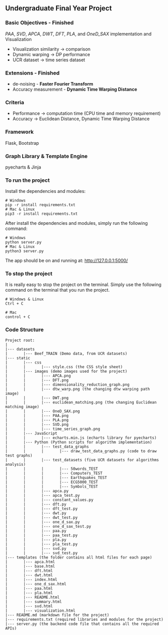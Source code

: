 ﻿## Undergraduate Final Year Project

### Basic Objectives - Finished
*PAA*, *SVD*, *APCA*, *DWT*, *DFT*, *PLA*, and *OneD_SAX* implementation and Visualization
- Visualization similarity -> comparison
- Dynamic warping -> DP performance
- UCR dataset -> time series dataset

### Extensions - Finished
- de-noising - **Faster Fourier Transform**
- Accuracy measurement - **Dynamic Time Warping Distance**

### Criteria
- Performance -> computation time (CPU time and memory requirement)
- Accuracy -> Euclidean Distance, Dynamic Time Warping Distance

### Framework
Flask, Bootstrap

### Graph Library & Template Engine
pyecharts & Jinja

### To run the project
Install the dependencies and modules:
```
# Windows
pip -r install requirements.txt
# Mac & Linux
pip3 -r install requirements.txt
```

After install the dependencies and modules, simply run the following command:
```
# Windows
python server.py
# Mac & Linux
python3 server.py
```
The app should be on and running at: http://127.0.0.1:5000/

### To stop the project
It is really easy to stop the project on the terminal.
Simply use the following command on the terminal that you run
the project.
```
# Windows & Linux
Ctrl + C

# Mac 
control + C
```

### Code Structure
```
Project root:  
|
|--- datasets  
|       |--- Beef_TRAIN (Demo data, from UCR datasets)
|--- static
|       |--- css
|       |       |--- style.css (the CSS style sheet)
|       |--- images (demo images used for the project)
|       |       |--- APCA.png
|       |       |--- DFT.png
|       |       |--- dimensionality_reduction_graph.png
|       |       |--- dtw_warp.png (the changing dtw warping path image)
|       |       |--- DWT.png
|       |       |--- euclidean_matching.png (the changing Euclidean matching image)
|       |       |--- OneD_SAX.png
|       |       |--- PAA.png
|       |       |--- PLA.png
|       |       |--- SVD.png
|       |       |--- time_series_graph.png
|       |--- JavaScript
|       |       |--- echarts.min.js (echarts library for pyecharts)
|       |--- Python (Python scripts for algorithm implementation)
|       |       |--- test_data_graphs
|       |       |       |--- draw_test_data_graphs.py (code to draw test graphs)
|       |       |--- test_datasets (five UCR datasets for algorithms analysis)
|       |       |       |--- 50words_TEST
|       |       |       |--- Computers_TEST
|       |       |       |--- Earthquakes_TEST
|       |       |       |--- ECG5000_TEST
|       |       |       |--- Symbols_TEST
|       |       |--- apca.py
|       |       |--- apca_test.py
|       |       |--- constant_values.py
|       |       |--- dft.py
|       |       |--- dft_test.py
|       |       |--- dwt.py
|       |       |--- dwt_test.py
|       |       |--- one_d_sax.py
|       |       |--- one_d_sax_test.py
|       |       |--- paa.py
|       |       |--- paa_test.py
|       |       |--- pla.py
|       |       |--- pla_test.py
|       |       |--- svd.py
|       |       |--- svd_test.py
|--- templates (the folder contains all html files for each page) 
|       |--- apca.html 
|       |--- base.html 
|       |--- dft.html 
|       |--- dwt.html 
|       |--- index.html 
|       |--- one_d_sax.html 
|       |--- paa.html 
|       |--- pla.html 
|       |--- README.html 
|       |--- summary.html 
|       |--- svd.html 
|       |--- visualization.html 
|--- README.md (markdown file for the project)
|--- requirements.txt (required libraries and modules for the project)
|--- server.py (the backend code file that contains all the required APIs)
```

